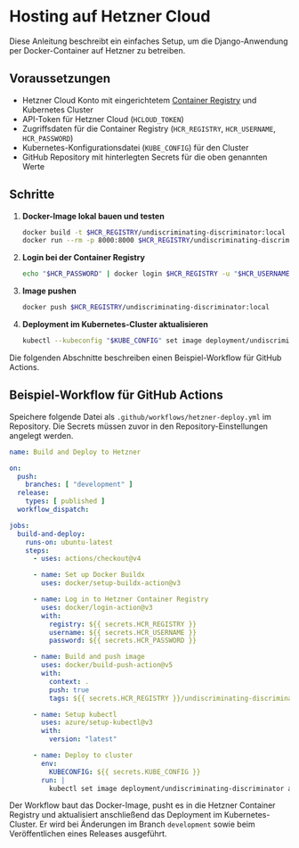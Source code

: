 # Hosting auf Hetzner Cloud

Diese Anleitung beschreibt ein einfaches Setup, um die Django-Anwendung per Docker-Container auf Hetzner zu betreiben.

## Voraussetzungen
- Hetzner Cloud Konto mit eingerichtetem [Container Registry](https://docs.hetzner.com/de/cloud/containers/registry/) und Kubernetes Cluster
- API-Token für Hetzner Cloud (`HCLOUD_TOKEN`)
- Zugriffsdaten für die Container Registry (`HCR_REGISTRY`, `HCR_USERNAME`, `HCR_PASSWORD`)
- Kubernetes-Konfigurationsdatei (`KUBE_CONFIG`) für den Cluster
- GitHub Repository mit hinterlegten Secrets für die oben genannten Werte

## Schritte
1. **Docker-Image lokal bauen und testen**
   ```bash
   docker build -t $HCR_REGISTRY/undiscriminating-discriminator:local .
   docker run --rm -p 8000:8000 $HCR_REGISTRY/undiscriminating-discriminator:local
   ```
2. **Login bei der Container Registry**
   ```bash
   echo "$HCR_PASSWORD" | docker login $HCR_REGISTRY -u "$HCR_USERNAME" --password-stdin
   ```
3. **Image pushen**
   ```bash
   docker push $HCR_REGISTRY/undiscriminating-discriminator:local
   ```
4. **Deployment im Kubernetes-Cluster aktualisieren**
   ```bash
   kubectl --kubeconfig "$KUBE_CONFIG" set image deployment/undiscriminating-discriminator app=$HCR_REGISTRY/undiscriminating-discriminator:local
   ```

Die folgenden Abschnitte beschreiben einen Beispiel-Workflow für GitHub Actions.

## Beispiel-Workflow für GitHub Actions
Speichere folgende Datei als `.github/workflows/hetzner-deploy.yml` im Repository. Die Secrets müssen zuvor in den Repository-Einstellungen angelegt werden.

```yaml
name: Build and Deploy to Hetzner

on:
  push:
    branches: [ "development" ]
  release:
    types: [ published ]
  workflow_dispatch:

jobs:
  build-and-deploy:
    runs-on: ubuntu-latest
    steps:
      - uses: actions/checkout@v4

      - name: Set up Docker Buildx
        uses: docker/setup-buildx-action@v3

      - name: Log in to Hetzner Container Registry
        uses: docker/login-action@v3
        with:
          registry: ${{ secrets.HCR_REGISTRY }}
          username: ${{ secrets.HCR_USERNAME }}
          password: ${{ secrets.HCR_PASSWORD }}

      - name: Build and push image
        uses: docker/build-push-action@v5
        with:
          context: .
          push: true
          tags: ${{ secrets.HCR_REGISTRY }}/undiscriminating-discriminator:${{ github.sha }}

      - name: Setup kubectl
        uses: azure/setup-kubectl@v3
        with:
          version: "latest"

      - name: Deploy to cluster
        env:
          KUBECONFIG: ${{ secrets.KUBE_CONFIG }}
        run: |
          kubectl set image deployment/undiscriminating-discriminator app=${{ secrets.HCR_REGISTRY }}/undiscriminating-discriminator:${{ github.sha }}
```

Der Workflow baut das Docker-Image, pusht es in die Hetzner Container Registry und aktualisiert anschließend das Deployment im Kubernetes-Cluster. Er wird bei Änderungen im Branch `development` sowie beim Veröffentlichen eines Releases ausgeführt.
